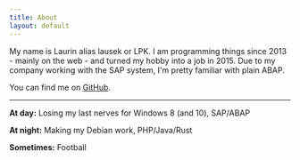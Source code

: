 ```yaml
---
title: About
layout: default
---
```


My name is Laurin alias lausek or LPK. I am programming things since 2013 - mainly on the web - and turned my hobby into a job in 2015. Due to my company working with the SAP system, I'm pretty familiar with plain ABAP.

You can find me on [GitHub](https://github.com/lausek).

---

**At day:**
Losing my last nerves for Windows 8 (and 10), SAP/ABAP

**At night:**
Making my Debian work, PHP/Java/Rust

**Sometimes:**
Football
